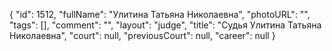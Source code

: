 {
    "id": 1512,
    "fullName": "Улитина Татьяна Николаевна",
    "photoURL": "",
    "tags": [],
    "comment": "",
    "layout": "judge",
    "title": "Судья Улитина Татьяна Николаевна",
    "court": null,
    "previousCourt": null,
    "career": null
}